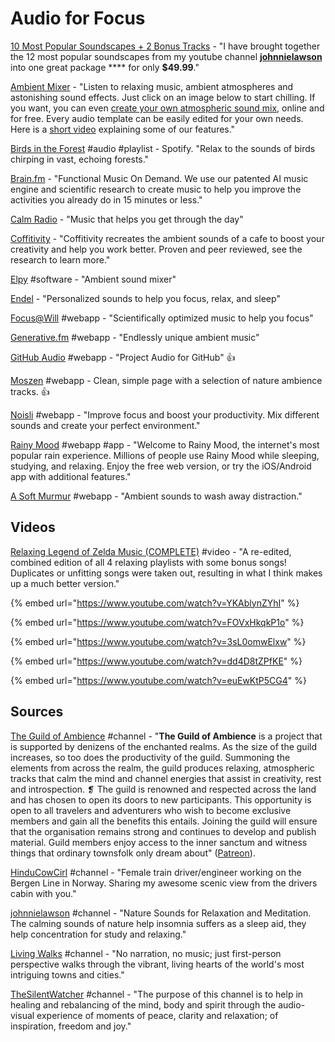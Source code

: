 # Audio for Focus

[10 Most Popular Soundscapes + 2 Bonus Tracks](https://gumroad.com/l/mostpopularsoundscapecollection) - "I have brought together the 12 most popular soundscapes from my youtube channel [**johnnielawson**](http://www.youtube.com/johnnielawson) into one great package **** for only **$49.99**."

[Ambient Mixer](https://www.ambient-mixer.com/) - "Listen to relaxing music, ambient atmospheres and astonishing sound effects. Just click on an image below to start chilling. If you want, you can even [create your own atmospheric sound mix](https://blog.ambient-mixer.com/audio-mixer/), online and for free. Every audio template can be easily edited for your own needs. Here is a [short video](https://www.youtube.com/watch?v=3pSBfBVu7PE) explaining some of our features."

[Birds in the Forest](https://open.spotify.com/playlist/37i9dQZF1DWVEt8B7a1H1M?si=x75VRnFDTwKrtRh2iKTynQ) #audio #playlist - Spotify. "Relax to the sounds of birds chirping in vast, echoing forests."

[Brain.fm](https://www.brain.fm/) - "Functional Music On Demand. We use our patented AI music engine and scientific research to create music to help you improve the activities you already do in 15 minutes or less."

[Calm Radio](https://calmradio.com/en/) - "Music that helps you get through the day"

[Coffitivity](https://coffitivity.com/) - "Coffitivity recreates the ambient sounds of a cafe to boost your creativity and help you work better. Proven and peer reviewed, see the research to learn more."

[Elpy](https://vanejung.com/elpy/) #software - "Ambient sound mixer"

[Endel](https://endel.io/) - "Personalized sounds to help you focus, relax, and sleep"

[Focus@Will](https://www.focusatwill.com/) #webapp - "Scientifically optimized music to help you focus"

[Generative.fm](https://generative.fm/) #webapp - "Endlessly unique ambient music"

[GitHub Audio](https://github.audio/) #webapp - "Project Audio for GitHub" 👍

[Moszen](https://www.moszen.com/) #webapp - Clean, simple page with a selection of nature ambience tracks. 👍

[Noisli](https://www.noisli.com/) #webapp - "Improve focus and boost your productivity. Mix different sounds and create your perfect environment."

[Rainy Mood](https://www.rainymood.com/) #webapp #app - "Welcome to Rainy Mood, the internet's most popular rain experience. Millions of people use Rainy Mood while sleeping, studying, and relaxing. Enjoy the free web version, or try the iOS/Android app with additional features."

[A Soft Murmur](https://asoftmurmur.com/) #webapp - "Ambient sounds to wash away distraction."

## Videos

[Relaxing Legend of Zelda Music (COMPLETE)](https://www.youtube.com/watch?v=-Siljd9PwKs) #video - "A re-edited, combined edition of all 4 relaxing playlists with some bonus songs! Duplicates or unfitting songs were taken out, resulting in what I think makes up a much better version."

{% embed url="https://www.youtube.com/watch?v=YKAblynZYhI" %}

{% embed url="https://www.youtube.com/watch?v=FOVxHkqkP1o" %}

{% embed url="https://www.youtube.com/watch?v=3sL0omwElxw" %}

{% embed url="https://www.youtube.com/watch?v=dd4D8tZPfKE" %}

{% embed url="https://www.youtube.com/watch?v=euEwKtP5CG4" %}

## Sources

[The Guild of Ambience](https://www.youtube.com/channel/UCvVWCrxq\_aZr7fN\_KpaGGTA/featured) #channel - "**The Guild of Ambience** is a project that is supported by denizens of the enchanted realms. As the size of the guild increases, so too does the productivity of the guild. Summoning the elements from across the realm, the guild produces relaxing, atmospheric tracks that calm the mind and channel energies that assist in creativity, rest and introspection. ❡ The guild is renowned and respected across the land and has chosen to open its doors to new participants. This opportunity is open to all travelers and adventurers who wish to become exclusive members and gain all the benefits this entails. Joining the guild will ensure that the organisation remains strong and continues to develop and publish material. Guild members enjoy access to the inner sanctum and witness things that ordinary townsfolk only dream about" ([Patreon](https://www.patreon.com/guildofambience)).

[HinduCowCirl](https://www.youtube.com/user/HinduCowGirl/about) #channel - "Female train driver/engineer working on the Bergen Line  in Norway. Sharing my awesome scenic view from the drivers cabin with you."

[johnnielawson](https://www.youtube.com/johnnielawson) #channel - "Nature Sounds for Relaxation and Meditation. The calming sounds of nature help insomnia suffers as a sleep aid, they help concentration for study and relaxing."

[Living Walks](https://www.youtube.com/channel/UC3iId8RgPvwX7niHr37YjKg/about) #channel - "No narration, no music; just first-person perspective walks through the vibrant, living hearts of the world's most intriguing towns and cities."

[TheSilentWatcher](https://www.youtube.com/channel/UCCkmgsl8W18oR6c\_W7UZ1lQ) #channel - "The purpose of this channel is to help in healing and rebalancing of the mind, body and spirit through the audio-visual experience of moments of peace, clarity and relaxation; of inspiration, freedom and joy."
